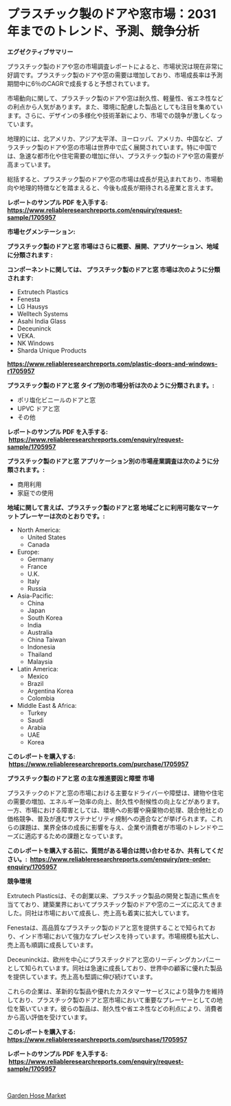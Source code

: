 <p><h1>プラスチック製のドアや窓市場：2031年までのトレンド、予測、競争分析</h1></p><p><strong>エグゼクティブサマリー</strong></p>
<p><p>プラスチック製のドアや窓の市場調査レポートによると、市場状況は現在非常に好調です。プラスチック製のドアや窓の需要は増加しており、市場成長率は予測期間中に6％のCAGRで成長すると予想されています。</p><p>市場動向に関して、プラスチック製のドアや窓は耐久性、軽量性、省エネ性などの利点から人気があります。また、環境に配慮した製品としても注目を集めています。さらに、デザインの多様化や技術革新により、市場での競争が激しくなっています。</p><p>地理的には、北アメリカ、アジア太平洋、ヨーロッパ、アメリカ、中国など、プラスチック製のドアや窓の市場は世界中で広く展開されています。特に中国では、急速な都市化や住宅需要の増加に伴い、プラスチック製のドアや窓の需要が高まっています。</p><p>総括すると、プラスチック製のドアや窓の市場は成長が見込まれており、市場動向や地理的特徴などを踏まえると、今後も成長が期待される産業と言えます。</p></p>
<p><strong>レポートのサンプル PDF を入手する: <a href="https://www.reliableresearchreports.com/enquiry/request-sample/1705957">https://www.reliableresearchreports.com/enquiry/request-sample/1705957</a></strong></p>
<p><strong>市場セグメンテーション:</strong></p>
<p><strong> プラスチック製のドアと窓 市場はさらに概要、展開、アプリケーション、地域に分類されます :</strong></p>
<p><strong>コンポーネントに関しては、 プラスチック製のドアと窓 市場は次のように分類されます: &nbsp;</strong></p>
<p><ul><li>Extrutech Plastics</li><li>Fenesta</li><li>LG Hausys</li><li>Welltech Systems</li><li>Asahi India Glass</li><li>Deceuninck</li><li>VEKA.</li><li>NK Windows</li><li>Sharda Unique Products</li></ul></p>
<p><strong><a href="https://www.reliableresearchreports.com/plastic-doors-and-windows-r1705957">https://www.reliableresearchreports.com/plastic-doors-and-windows-r1705957</a></strong></p>
<p><strong> プラスチック製のドアと窓 タイプ別の市場分析は次のように分類されます。:</strong></p>
<p><ul><li>ポリ塩化ビニールのドアと窓</li><li>UPVC ドアと窓</li><li>その他</li></ul></p>
<p><strong>レポートのサンプル PDF を入手する: &nbsp;<a href="https://www.reliableresearchreports.com/enquiry/request-sample/1705957">https://www.reliableresearchreports.com/enquiry/request-sample/1705957</a></strong></p>
<p><strong> プラスチック製のドアと窓 アプリケーション別の市場産業調査は次のように分類されます。:</strong></p>
<p><ul><li>商用利用</li><li>家庭での使用</li></ul></p>
<p><strong>地域に関して言えば、プラスチック製のドアと窓 地域ごとに利用可能なマーケットプレーヤーは次のとおりです。:</strong></p>
<p><ul>
    <li>
        North America:
        <ul>
            <li>United States</li>
            <li>Canada</li>
        </ul>
    </li>
    <li>
        Europe:
        <ul>
            <li>Germany</li>
            <li>France</li>
            <li>U.K.</li>
            <li>Italy</li>
            <li>Russia</li>
        </ul>
    </li>
    <li>
        Asia-Pacific:
        <ul>
            <li>China</li>
            <li>Japan</li>
            <li>South Korea</li>
            <li>India</li>
            <li>Australia</li>
            <li>China Taiwan</li>
            <li>Indonesia</li>
            <li>Thailand</li>
            <li>Malaysia</li>
        </ul>
    </li>
    <li>
        Latin America:
        <ul>
            <li>Mexico</li>
            <li>Brazil</li>
            <li>Argentina Korea</li>
            <li>Colombia</li>
        </ul>
    </li>
    <li>
        Middle East & Africa:
        <ul>
            <li>Turkey</li>
            <li>Saudi</li>
            <li>Arabia</li>
            <li>UAE</li>
            <li>Korea</li>
        </ul>
    </li>
    </ul></p>
<p><strong>このレポートを購入する: &nbsp;<a href="https://www.reliableresearchreports.com/purchase/1705957">https://www.reliableresearchreports.com/purchase/1705957</a></strong></p>
<p><strong>プラスチック製のドアと窓 の主な推進要因と障壁 市場</strong></p>
<p><p>プラスチックのドアと窓の市場における主要なドライバーや障壁は、建物や住宅の需要の増加、エネルギー効率の向上、耐久性や耐候性の向上などがあります。一方、市場における障害としては、環境への影響や廃棄物の処理、競合他社との価格競争、普及が進むサステナビリティ規制への適合などが挙げられます。これらの課題は、業界全体の成長に影響を与え、企業や消費者が市場のトレンドやニーズに適応するための課題となっています。</p></p>
<p><strong>このレポートを購入する前に、質問がある場合は問い合わせるか、共有してください。:&nbsp; <a href="https://www.reliableresearchreports.com/enquiry/pre-order-enquiry/1705957">https://www.reliableresearchreports.com/enquiry/pre-order-enquiry/1705957</a></strong></p>
<p><strong>競争環境</strong></p>
<p><p>Extrutech Plasticsは、その創業以来、プラスチック製品の開発と製造に焦点を当てており、建築業界においてプラスチック製のドアや窓のニーズに応えてきました。同社は市場において成長し、売上高も着実に拡大しています。</p><p>Fenestaは、高品質なプラスチック製のドアと窓を提供することで知られており、インド市場において強力なプレゼンスを持っています。市場規模も拡大し、売上高も順調に成長しています。</p><p>Deceuninckは、欧州を中心にプラスチックドアと窓のリーディングカンパニーとして知られています。同社は急速に成長しており、世界中の顧客に優れた製品を提供しています。売上高も堅調に伸び続けています。</p><p>これらの企業は、革新的な製品や優れたカスタマーサービスにより競争力を維持しており、プラスチック製のドアと窓市場において重要なプレーヤーとしての地位を築いています。彼らの製品は、耐久性や省エネ性などの利点により、消費者から高い評価を受けています。</p></p>
<p><strong>このレポートを購入する: &nbsp; <a href="https://www.reliableresearchreports.com/purchase/1705957">https://www.reliableresearchreports.com/purchase/1705957</a></strong></p>
<p><strong>レポートのサンプル PDF を入手する: &nbsp;<a href="https://www.reliableresearchreports.com/enquiry/request-sample/1705957">https://www.reliableresearchreports.com/enquiry/request-sample/1705957</a></strong><strong></strong></p>
<p>&nbsp;</p>
<p><p><a href="https://github.com/Angelnienowdseej3e45z3p8c/Market-Research-Report-List-2/blob/main/garden-hose-market.md">Garden Hose Market</a></p></p>